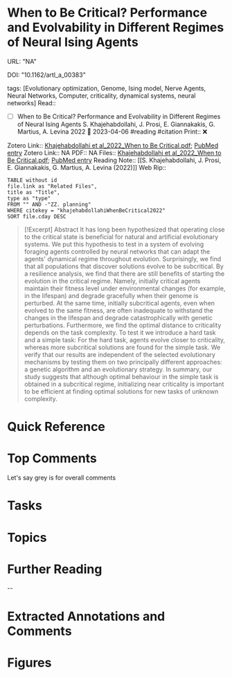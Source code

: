 

# When to Be Critical? Performance and Evolvability in Different Regimes of Neural Ising Agents

URL: "NA"

DOI: "10.1162/artl_a_00383"

tags: [Evolutionary optimization, Genome, Ising model, Nerve Agents, Neural Networks, Computer, criticality, dynamical systems, neural networks]
Read:: 
- [ ] When to Be Critical? Performance and Evolvability in Different Regimes of Neural Ising Agents S. Khajehabdollahi, J. Prosi, E. Giannakakis, G. Martius, A. Levina 2022 🛫 2023-04-06 #reading #citation
Print::  ❌

Zotero Link:: [Khajehabdollahi et al_2022_When to Be Critical.pdf](zotero://open-pdf/library/items/ZP2BSE9U); [PubMed entry]()
Zotero Link:: NA
PDF:: NA
Files:: [Khajehabdollahi et al_2022_When to Be Critical.pdf](file:///C:%5CUsers%5Cmichaelt%5CInsync%5Cm@tarlton.info%5CGoogle%20Drive%5C06.%20Zotero%5Cstorage_new%5CArtificial%20Life_2022%5CKhajehabdollahi%20et%20al_2022_When%20to%20Be%20Critical.pdf); [PubMed entry](file:///)
Reading Note:: [[S. Khajehabdollahi, J. Prosi, E. Giannakakis, G. Martius, A. Levina (2022)]]
Web Rip:: 

```dataview
TABLE without id
file.link as "Related Files",
title as "Title",
type as "type"
FROM "" AND -"ZZ. planning"
WHERE citekey = "khajehabdollahiWhenBeCritical2022" 
SORT file.cday DESC
```


> [!Excerpt] Abstract
> It has long been hypothesized that operating close to the critical state is beneficial for natural and artificial evolutionary systems. We put this hypothesis to test in a system of evolving foraging agents controlled by neural networks that can adapt the agents' dynamical regime throughout evolution. Surprisingly, we find that all populations that discover solutions evolve to be subcritical. By a resilience analysis, we find that there are still benefits of starting the evolution in the critical regime. Namely, initially critical agents maintain their fitness level under environmental changes (for example, in the lifespan) and degrade gracefully when their genome is perturbed. At the same time, initially subcritical agents, even when evolved to the same fitness, are often inadequate to withstand the changes in the lifespan and degrade catastrophically with genetic perturbations. Furthermore, we find the optimal distance to criticality depends on the task complexity. To test it we introduce a hard task and a simple task: For the hard task, agents evolve closer to criticality, whereas more subcritical solutions are found for the simple task. We verify that our results are independent of the selected evolutionary mechanisms by testing them on two principally different approaches: a genetic algorithm and an evolutionary strategy. In summary, our study suggests that although optimal behaviour in the simple task is obtained in a subcritical regime, initializing near criticality is important to be efficient at finding optimal solutions for new tasks of unknown complexity.


# Quick Reference

# Top Comments

Let's say grey is for overall comments

# Tasks

# Topics


# Further Reading 
 

--
# Extracted Annotations and Comments


# Figures
